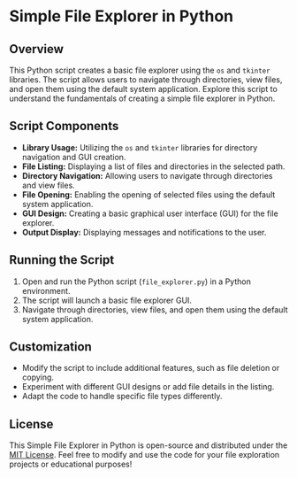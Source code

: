 # Simple File Explorer in Python

## Overview

This Python script creates a basic file explorer using the `os` and `tkinter` libraries. The script allows users to navigate through directories, view files, and open them using the default system application. Explore this script to understand the fundamentals of creating a simple file explorer in Python.

## Script Components

- **Library Usage:** Utilizing the `os` and `tkinter` libraries for directory navigation and GUI creation.
- **File Listing:** Displaying a list of files and directories in the selected path.
- **Directory Navigation:** Allowing users to navigate through directories and view files.
- **File Opening:** Enabling the opening of selected files using the default system application.
- **GUI Design:** Creating a basic graphical user interface (GUI) for the file explorer.
- **Output Display:** Displaying messages and notifications to the user.

## Running the Script

1. Open and run the Python script (`file_explorer.py`) in a Python environment.
2. The script will launch a basic file explorer GUI.
3. Navigate through directories, view files, and open them using the default system application.

## Customization

- Modify the script to include additional features, such as file deletion or copying.
- Experiment with different GUI designs or add file details in the listing.
- Adapt the code to handle specific file types differently.

## License

This Simple File Explorer in Python is open-source and distributed under the [MIT License](LICENSE). Feel free to modify and use the code for your file exploration projects or educational purposes!
